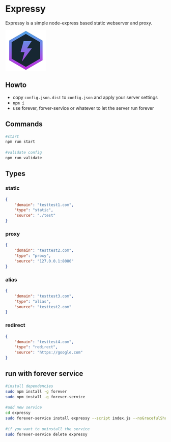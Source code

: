 # Expressy
Expressy is a simple node-express based static webserver and proxy.

![Expressy Logo](./assets/logo.png)

## Howto
* copy `config.json.dist` to `config.json` and apply your server settings
* `npm i`
* use forever, forver-service or whatever to let the server run forever


## Commands

```bash
#start
npm run start

#validate config
npm run validate
```


## Types
### static
```json
{
    "domain": "testtest1.com",
    "type": "static",
    "source": "./test"
}
```

### proxy
```json
{
    "domain": "testtest2.com",
    "type": "proxy",
    "source": "127.0.0.1:8080"
}
```

### alias
```json
{
    "domain": "testtest3.com",
    "type": "alias",
    "source": "testtest2.com"
}
```

### redirect
```json
{
    "domain": "testtest4.com",
    "type": "redirect",
    "source": "https://google.com"
}
```

## run with forever service
```bash
#install dependencies
sudo npm install -g forever
sudo npm install -g forever-service

#add new service
cd expressy
sudo forever-service install expressy --script index.js --noGracefulShutdown --start

#if you want to uninstall the service
sudo forever-service delete expressy
```
